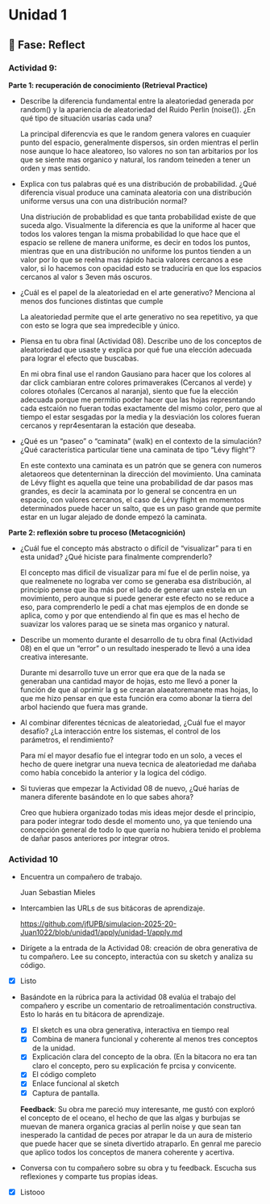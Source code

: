 # Unidad 1

## 🤔 Fase: Reflect

### Actividad 9:

**Parte 1: recuperación de conocimiento (Retrieval Practice)**

- Describe la diferencia fundamental entre la aleatoriedad generada por random() y la apariencia de aleatoriedad del Ruido Perlin (noise()). ¿En qué tipo de situación usarías cada una?

  
  La principal diferencvia es que le random genera valores en cuaquier punto del espacio, generalmente dispersos, sin orden mientras el perlin nose aunque lo hace aleatoreo, lso valores no son tan arbitarios por los que se siente mas organico y natural, los random teineden a tener un orden y mas sentido.
  
  
- Explica con tus palabras qué es una distribución de probabilidad. ¿Qué diferencia visual produce una caminata aleatoria con una distribución uniforme versus una con una distribución normal?

  
  Una distriución de probablidad es que tanta probabilidad existe de que suceda algo. Visualmente la diferencia es que la uniforme al hacer que todos los valores tengan la misma probabilidad lo que hace que el espacio se rellene de manera uniforme, es decir en todos los puntos, mientras que en una distribución no uniforme los puntos tienden a un valor por lo que se reelna mas rápido hacia valores cercanos a ese valor, si lo hacemos con opacidad esto se traduciría en que los espacios cercanos al valor s 3even más oscuros. 



- ¿Cuál es el papel de la aleatoriedad en el arte generativo? Menciona al menos dos funciones distintas que cumple

  
  La aleatoriedad permite que el arte generativo no sea repetitivo, ya que con esto se logra que sea impredecible y único.


  
- Piensa en tu obra final (Actividad 08). Describe uno de los conceptos de aleatoriedad que usaste y explica por qué fue una elección adecuada para lograr el efecto que buscabas.
  
  En mi obra final use el randon Gausiano para hacer que los colores al dar click cambiaran entre colores primaverakes (Cercanos al verde) y colores otoñales (Cercanos al naranja), siento que fue la elección adecuada porque me permitio poder hacer que las hojas represntando cada estcaión no fueran todas exactamente del mismo color, pero que al tiempo el estar sesgadas por la media y la desviación los colores fueran cercanos y repr4esentaran la estación que deseaba.
  
- ¿Qué es un “paseo” o “caminata” (walk) en el contexto de la simulación? ¿Qué característica particular tiene una caminata de tipo “Lévy flight”?

  En este contexto una caminata es un patrón que se genera con numeros aletaoreos que detenterninan la dirección del movimiento. Una caminata de Lévy flight es aquella que teine una probabilidad de dar pasos mas grandes, es decir la acaminata por lo general se concentra en un espacio, con valores cercanos, el caso de Lévy flight en momentos determinados puede hacer un salto, que es un paso grande que permite estar en un lugar alejado de donde empezó la caminata.
  
**Parte 2: reflexión sobre tu proceso (Metacognición)**
- ¿Cuál fue el concepto más abstracto o difícil de “visualizar” para ti en esta unidad? ¿Qué hiciste para finalmente comprenderlo?

  
   El concepto mas dificil de visualizar para mí fue el de perlin noise, ya que realmenete no lograba ver como se generaba esa distribución, al principio pense que iba más por el lado de generar uan estela en un movimiento, pero aunque si puede generar este efecto no se reduce a eso, para comprenderlo le pedí a chat mas ejemplos de en donde se aplica, como y por que entendiendo al fin que es mas el hecho de suavizar los valores paraq ue se sineta mas organico y natural.

  
- Describe un momento durante el desarrollo de tu obra final (Actividad 08) en el que un “error” o un resultado inesperado te llevó a una idea creativa interesante.
  
  Durante mi desarrollo tuve un error que era que de la nada se generaban una cantidad mayor de hojas, esto me llevó a poner la función de que al oprimir la g se crearan alaeatoremanete mas hojas, lo que me hizo pensar en que esta función era como abonar la tierra del arbol haciendo que fuera mas grande.
  
- Al combinar diferentes técnicas de aleatoriedad, ¿Cuál fue el mayor desafío? ¿La interacción entre los sistemas, el control de los parámetros, el rendimiento?
  
  Para mí el mayor desafío fue el integrar todo en un solo, a veces el hecho de quere inetgrar una nueva tecnica de aleatoriedad me dañaba como había concebido la anterior y la logica del código.
  
- Si tuvieras que empezar la Actividad 08 de nuevo, ¿Qué harías de manera diferente basándote en lo que sabes ahora?
  
  Creo que hubiera organizado todas mis ideas mejor desde el principio, para poder integrar todo desde el momento uno, ya que teniendo una concepción general de todo lo que quería no hubiera tenido el problema de dañar pasos anteriores por integrar otros.

### Actividad 10

- Encuentra un compañero de trabajo.

  Juan Sebastian Mieles

- Intercambien las URLs de sus bitácoras de aprendizaje.

  
  https://github.com/jfUPB/simulacion-2025-20-Juan1022/blob/unidad1/apply/unidad-1/apply.md
  

  
- Dirígete a la entrada de la Actividad 08: creación de obra generativa de tu compañero. Lee su concepto, interactúa con su sketch y analiza su código.
- [x] Listo

- Basándote en la rúbrica para la actividad 08 evalúa el trabajo del compañero y escribe un comentario de retroalimentación constructiva. Esto lo harás en tu bitácora de aprendizaje.
    - [x] El sketch es una obra generativa, interactiva en tiempo real
    - [x] Combina de manera funcional y coherente al menos tres conceptos de la unidad.
    - [x] Explicación clara del concepto de la obra. (En la bitacora no era tan claro el concepto, pero su explicación fe prcisa y convicente.
    - [x] El código completo
    - [x] Enlace funcional al sketch
    - [x] Captura de pantalla.
       
  **Feedback**: Su obra me pareció muy interesante, me gustó con exploró el concepto de el oceano, el hecho de que las algas y burbujas se muevan de manera organica gracias al perlin noise y que sean tan inesperado la cantidad de peces por atrapar le da un aura de  misterio que puede hacer que se sineta divertido atraparlo. En genral me parecio que aplico todos los conceptos de manera coherente y acertiva.

- Conversa con tu compañero sobre su obra y tu feedback. Escucha sus reflexiones y comparte tus propias ideas.
- [x] Listooo
